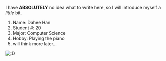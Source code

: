 I have **ABSOLUTELY** no idea what to write here, so I will introduce myself a *little* bit.

1. Name: Dahee Han
2. Student #: 20
3. Major: Computer Science
4. Hobby: Playing the piano
5. will think more later...

![:D](https://www.trademarksandbrandsonline.com/media/image/unnamed-1--1.jpg)
